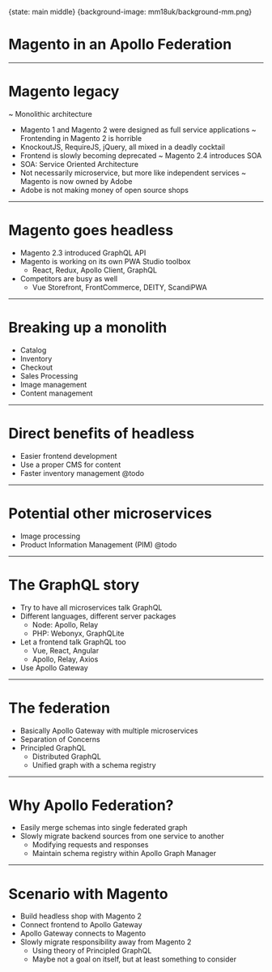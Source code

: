 {state: main middle}
{background-image: mm18uk/background-mm.png}
# Magento in an Apollo Federation

---
# Magento legacy
~ Monolithic architecture
  - Magento 1 and Magento 2 were designed as full service applications
~ Frontending in Magento 2 is horrible
  - KnockoutJS, RequireJS, jQuery, all mixed in a deadly cocktail
  - Frontend is slowly becoming deprecated
~ Magento 2.4 introduces SOA
  - SOA: Service Oriented Architecture
  - Not necessarily microservice, but more like independent services
~ Magento is now owned by Adobe
  - Adobe is not making money of open source shops

---
# Magento goes headless
- Magento 2.3 introduced GraphQL API
- Magento is working on its own PWA Studio toolbox
  - React, Redux, Apollo Client, GraphQL
- Competitors are busy as well
  - Vue Storefront, FrontCommerce, DEITY, ScandiPWA

---
# Breaking up a monolith
- Catalog
- Inventory
- Checkout
- Sales Processing
- Image management
- Content management

---
# Direct benefits of headless
- Easier frontend development
- Use a proper CMS for content
- Faster inventory management
@todo

---
# Potential other microservices
- Image processing
- Product Information Management (PIM)
@todo

---
# The GraphQL story
- Try to have all microservices talk GraphQL
- Different languages, different server packages
  - Node: Apollo, Relay
  - PHP: Webonyx, GraphQLite
- Let a frontend talk GraphQL too
  - Vue, React, Angular
  - Apollo, Relay, Axios
- Use Apollo Gateway

---
# The federation
- Basically Apollo Gateway with multiple microservices
- Separation of Concerns
- Principled GraphQL
  - Distributed GraphQL
  - Unified graph with a schema registry

---
# Why Apollo Federation?
- Easily merge schemas into single federated graph
- Slowly migrate backend sources from one service to another
  - Modifying requests and responses
  - Maintain schema registry within Apollo Graph Manager

---
# Scenario with Magento
- Build headless shop with Magento 2
- Connect frontend to Apollo Gateway
- Apollo Gateway connects to Magento
- Slowly migrate responsibility away from Magento 2
  - Using theory of Principled GraphQL
  - Maybe not a goal on itself, but at least something to consider
